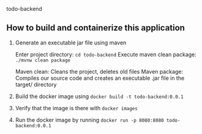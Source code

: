 todo-backend
## How to build and containerize this application

1. Generate an executable jar file using maven

    Enter project directory: `cd todo-backend`
    Execute maven clean package: `./mvnw clean package`

    Maven clean: Cleans the project, deletes old files
    Maven package: Compiles our source code and creates an executable .jar file in the target/ directory

2. Build the docker image using `docker build -t todo-backend:0.0.1`
3. Verify that the image is there with `docker images`
4. Run the docker image by running `docker run -p 8080:8080 todo-backend:0.0.1`
